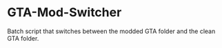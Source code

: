# GTA-Mod-Switcher
Batch script that switches between the modded GTA folder and the clean GTA folder.
